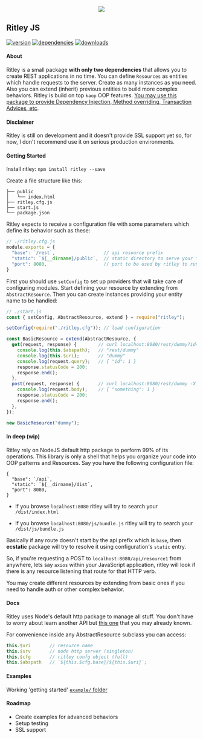 <p align="center">
  <a><img src="https://i.imgur.com/6BKD8jW.png"></a>
  <h2>Ritley JS</h2>
</p>


[![version](https://img.shields.io/npm/v/ritley.svg)](https://www.npmjs.com/package/ritley/)
[![dependencies](https://david-dm.org/k1r0s/ritley/status.svg)](https://david-dm.org/k1r0s/ritley/status.svg)
[![downloads](https://img.shields.io/npm/dm/ritley.svg)](https://www.npmjs.com/package/ritley)

#### About
Ritley is a small package __with only two dependencies__ that allows you to create REST applications in no time. You can define `Resources` as entities which handle requests to the server. Create as many instances as you need. Also you can extend (inherit) previous entities to build more complex behaviors. Ritley is build on top `kaop` OOP features. [You may use this package to provide Dependency Injection, Method overriding, Transaction Advices, etc](https://github.com/k1r0s/kaop).

#### Disclaimer
Ritley is still on development and it doesn't provide SSL support yet so, for now, I don't recommend use it on serious production environments.

#### Getting Started

Install ritley:
`npm install ritley --save`

Create a file structure like this:
```
├── public
│   └── index.html
├── ritley.cfg.js
├── start.js
└── package.json
```

Ritley expects to receive a configuration file with some parameters which define its behavior such as these:
```javascript
// ./ritley.cfg.js
module.exports = {
  "base": `/rest`,                  // api resource prefix
  "static": `${__dirname}/public`,  // static directory to serve your front
  "port": 8080,                     // port to be used by ritley to run the app
}
```
First you should use `setConfig` to set up providers that will take care of configuring modules. Start defining your resource by extending from `AbstractResource`. Then you can create instances providing your entity name to be handled:
```javascript
// ./start.js
const { setConfig, AbstractResource, extend } = require("ritley");

setConfig(require("./ritley.cfg")); // load configuration

const BasicResource = extend(AbstractResource, {
  get(request, response) {        // curl localhost:8080/rest/dummy?id=1 -X GET -v
    console.log(this.$abspath);   // "rest/dummy"
    console.log(this.$uri);       // "dummy"
    console.log(request.query);   // { "id": 1 }
    response.statusCode = 200;
    response.end();
  },
  post(request, response) {       // curl localhost:8080/rest/dummy -X POST --data '{ "something": 1 }' -v
    console.log(request.body);    // { "something": 1 }
    response.statusCode = 200;
    response.end();
  },
});

new BasicResource("dummy");
```

#### In deep (wip)
Ritley rely on NodeJS default http package to perform 99% of its operations. This library is only a shell that helps you organize your code into OOP patterns and Resources. Say you have the following configuration file:
```
{
  "base": `/api`,
  "static": `${__dirname}/dist`,
  "port": 8080,
}
```

- If you browse `localhost:8080` ritley will try to search your `/dist/index.html`

- If you browse `localhost:8080/js/bundle.js` ritley will try to search your `/dist/js/bundle.js`

Basically if any route doesn't start by the api prefix which is `base`, then __ecstatic__ package will try to resolve it using configuration's `static` entry.

So, if you're requesting a POST to `localhost:8080/api/resource1` from anywhere, lets say `axios` within your JavaScript application, ritley will look if there is any resource listening that route for that HTTP verb.

You may create different resources by extending from basic ones if you need to handle auth or other complex behavior.

#### Docs
Ritley uses Node's default http package to manage all stuff. You don't have to worry about learn another API but [this one](https://nodejs.org/api/http.html) that you may already known.

For convenience inside any AbstractResource subclass you can access:

```javascript
this.$uri       // resource name
this.$srv       // node http server (singleton)
this.$cfg       // ritley confg object (full)
this.$abspath   // `${this.$cfg.base}/${this.$uri}`;
```

#### Examples
Working 'getting started' [`example/` folder](https://github.com/k1r0s/ritley/tree/master/example)

#### Roadmap
- Create examples for advanced behaviors
- Setup testing
- SSL support
